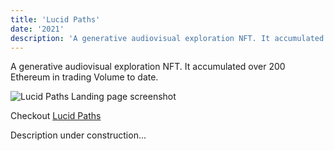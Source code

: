 ```yaml
---
title: 'Lucid Paths'
date: '2021'
description: 'A generative audiovisual exploration NFT. It accumulated over 200 Ethereum in trading Volume to date.'
---
```

A generative audiovisual exploration NFT. It accumulated over 200 Ethereum in trading Volume to date.

![Lucid Paths Landing page screenshot](/projects/lucid-paths/lucid-paths-landing.png "Lucid Paths landing page screenshot")

Checkout [Lucid Paths](https://lucidpaths.com)

Description under construction...